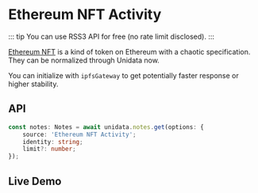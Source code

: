 # Ethereum NFT Activity

<Logos type="Notes" :names="['Ethereum', 'Polygon', 'Binance Smart Chain', 'Arbitrum', 'Fantom', 'Gnosis', 'POAP', 'RSS3']" />

::: tip
You can use RSS3 API for free (no rate limit disclosed).
:::

[Ethereum NFT](https://ethereum.org/en/nft/) is a kind of token on Ethereum with a chaotic specification. They can be normalized through Unidata now.

You can initialize with `ipfsGateway` to get potentially faster response or higher stability.

## API

```ts
const notes: Notes = await unidata.notes.get(options: {
    source: 'Ethereum NFT Activity';
    identity: string;
    limit?: number;
});
```

## Live Demo

<Notes :source="'Ethereum NFT Activity'" :defaultIdentity="'0xC8b960D09C0078c18Dcbe7eB9AB9d816BcCa8944'" />
